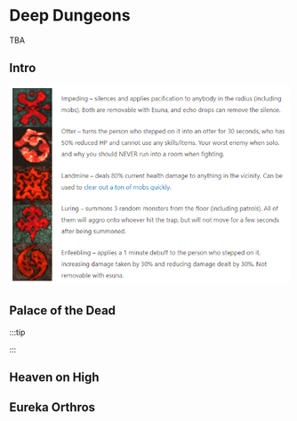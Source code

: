 # Deep Dungeons

TBA

## Intro

![Deep Dungeon Traps](deeptraps.png)

## Palace of the Dead

:::tip

:::

## Heaven on High

## Eureka Orthros
